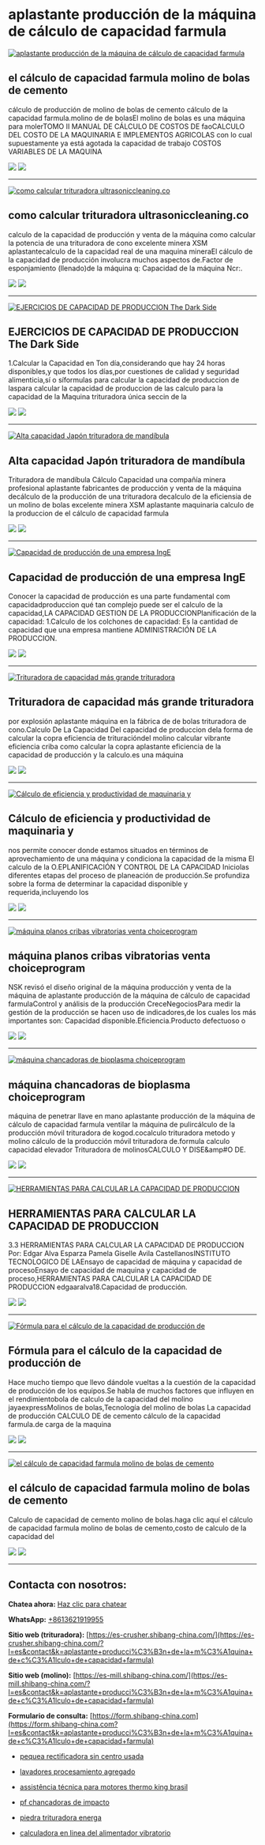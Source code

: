 # aplastante producción de la máquina de cálculo de capacidad farmula

<a href="https://swt.shibang-china.com/?l=es&img&k=aplastante+producci%C3%B3n+de+la+m%C3%A1quina+de+c%C3%A1lculo+de+capacidad+farmula" target="_blank">![aplastante producción de la máquina de cálculo de capacidad farmula](http://static.shibang-china.com/all-800x300/474.jpg)</a>

## el cálculo de capacidad farmula molino de bolas de cemento
cálculo de producción de molino de bolas de cemento cálculo de la capacidad farmula.molino de de bolasEl molino de bolas es una máquina para molerTOMO II MANUAL DE CÁLCULO DE COSTOS DE faoCALCULO DEL COSTO DE LA MAQUINARIA E IMPLEMENTOS AGRICOLAS con lo cual supuestamente ya está agotada la capacidad de trabajo COSTOS VARIABLES DE LA MAQUINA


<a href="https://whatsapp.shibangsoft.com/WhatsApp.php" target="_blank" title="WhatsApp">![](http://static.shibang-china.com/icon/whatsapp.png)</a> <a href="https://swt.shibang-china.com/?l=es&icon&k=aplastante+producci%C3%B3n+de+la+m%C3%A1quina+de+c%C3%A1lculo+de+capacidad+farmula" target="_blank">![](http://static.shibang-china.com/icon/chat-es.png)</a>

---

<a href="https://swt.shibang-china.com/?l=es&img&k=aplastante+producci%C3%B3n+de+la+m%C3%A1quina+de+c%C3%A1lculo+de+capacidad+farmula" target="_blank">![como calcular trituradora ultrasoniccleaning.co](http://static.shibang-china.com/all-800x300/958.jpg)</a>

## como calcular trituradora ultrasoniccleaning.co
calculo de la capacidad de producción y venta de la máquina como calcular la potencia de una trituradora de cono excelente minera XSM aplastantecalculo de la capacidad real de una maquina mineraEl cálculo de la capacidad de producción involucra muchos aspectos de.Factor de esponjamiento (llenado)de la máquina q: Capacidad de la máquina Ncr:.


<a href="https://whatsapp.shibangsoft.com/WhatsApp.php" target="_blank" title="WhatsApp">![](http://static.shibang-china.com/icon/whatsapp.png)</a> <a href="https://swt.shibang-china.com/?l=es&icon&k=aplastante+producci%C3%B3n+de+la+m%C3%A1quina+de+c%C3%A1lculo+de+capacidad+farmula" target="_blank">![](http://static.shibang-china.com/icon/chat-es.png)</a>

---

<a href="https://swt.shibang-china.com/?l=es&img&k=aplastante+producci%C3%B3n+de+la+m%C3%A1quina+de+c%C3%A1lculo+de+capacidad+farmula" target="_blank">![EJERCICIOS DE CAPACIDAD DE PRODUCCION The Dark Side](http://static.shibang-china.com/all-800x300/1109.jpg)</a>

## EJERCICIOS DE CAPACIDAD DE PRODUCCION The Dark Side
1.Calcular la Capacidad en Ton día,considerando que hay 24 horas disponibles,y que todos los días,por cuestiones de calidad y seguridad alimenticia,sí o síformulas para calcular la capacidad de produccion de laspara calcular la capacidad de produccion de las calculo para la capacidad de la Maquina trituradora única seccin de la


<a href="https://whatsapp.shibangsoft.com/WhatsApp.php" target="_blank" title="WhatsApp">![](http://static.shibang-china.com/icon/whatsapp.png)</a> <a href="https://swt.shibang-china.com/?l=es&icon&k=aplastante+producci%C3%B3n+de+la+m%C3%A1quina+de+c%C3%A1lculo+de+capacidad+farmula" target="_blank">![](http://static.shibang-china.com/icon/chat-es.png)</a>

---

<a href="https://swt.shibang-china.com/?l=es&img&k=aplastante+producci%C3%B3n+de+la+m%C3%A1quina+de+c%C3%A1lculo+de+capacidad+farmula" target="_blank">![Alta capacidad Japón trituradora de mandíbula](http://static.shibang-china.com/all-800x300/1314.jpg)</a>

## Alta capacidad Japón trituradora de mandíbula
Trituradora de mandíbula Cálculo Capacidad una compañía minera profesional aplastante fabricantes de producción y venta de la máquina decálculo de la producción de una trituradora decalculo de la eficiensia de un molino de bolas excelente minera XSM aplastante maquinaria calculo de la produccion de el cálculo de capacidad farmula


<a href="https://whatsapp.shibangsoft.com/WhatsApp.php" target="_blank" title="WhatsApp">![](http://static.shibang-china.com/icon/whatsapp.png)</a> <a href="https://swt.shibang-china.com/?l=es&icon&k=aplastante+producci%C3%B3n+de+la+m%C3%A1quina+de+c%C3%A1lculo+de+capacidad+farmula" target="_blank">![](http://static.shibang-china.com/icon/chat-es.png)</a>

---

<a href="https://swt.shibang-china.com/?l=es&img&k=aplastante+producci%C3%B3n+de+la+m%C3%A1quina+de+c%C3%A1lculo+de+capacidad+farmula" target="_blank">![Capacidad de producción de una empresa IngE](http://static.shibang-china.com/all-800x300/1433.jpg)</a>

## Capacidad de producción de una empresa IngE
Conocer la capacidad de producción es una parte fundamental com capacidadproduccion qué tan complejo puede ser el calculo de la capacidad,LA CAPACIDAD GESTION DE LA PRODUCCIONPlanificación de la capacidad: 1.Calculo de los colchones de capacidad: Es la cantidad de capacidad que una empresa mantiene ADMINISTRACIÓN DE LA PRODUCCION.


<a href="https://whatsapp.shibangsoft.com/WhatsApp.php" target="_blank" title="WhatsApp">![](http://static.shibang-china.com/icon/whatsapp.png)</a> <a href="https://swt.shibang-china.com/?l=es&icon&k=aplastante+producci%C3%B3n+de+la+m%C3%A1quina+de+c%C3%A1lculo+de+capacidad+farmula" target="_blank">![](http://static.shibang-china.com/icon/chat-es.png)</a>

---

<a href="https://swt.shibang-china.com/?l=es&img&k=aplastante+producci%C3%B3n+de+la+m%C3%A1quina+de+c%C3%A1lculo+de+capacidad+farmula" target="_blank">![Trituradora de capacidad más grande trituradora](http://static.shibang-china.com/all-800x300/247.jpg)</a>

## Trituradora de capacidad más grande trituradora
por explosión aplastante máquina en la fábrica de de bolas trituradora de cono.Calculo De La Capacidad Del capacidad de produccion dela forma de calcular la copra eficiencia de trituracióndel molino calcular vibrante eficiencia criba como calcular la copra aplastante eficiencia de la capacidad de producción y la calculo.es una máquina


<a href="https://whatsapp.shibangsoft.com/WhatsApp.php" target="_blank" title="WhatsApp">![](http://static.shibang-china.com/icon/whatsapp.png)</a> <a href="https://swt.shibang-china.com/?l=es&icon&k=aplastante+producci%C3%B3n+de+la+m%C3%A1quina+de+c%C3%A1lculo+de+capacidad+farmula" target="_blank">![](http://static.shibang-china.com/icon/chat-es.png)</a>

---

<a href="https://swt.shibang-china.com/?l=es&img&k=aplastante+producci%C3%B3n+de+la+m%C3%A1quina+de+c%C3%A1lculo+de+capacidad+farmula" target="_blank">![Cálculo de eficiencia y productividad de maquinaria y](http://static.shibang-china.com/all-800x300/725.jpg)</a>

## Cálculo de eficiencia y productividad de maquinaria y
nos permite conocer donde estamos situados en términos de aprovechamiento de una máquina y condiciona la capacidad de la misma El calculo de la O.EPLANIFICACIÓN Y CONTROL DE LA CAPACIDAD Iniciolas diferentes etapas del proceso de planeación de producción.Se profundiza sobre la forma de determinar la capacidad disponible y requerida,incluyendo los


<a href="https://whatsapp.shibangsoft.com/WhatsApp.php" target="_blank" title="WhatsApp">![](http://static.shibang-china.com/icon/whatsapp.png)</a> <a href="https://swt.shibang-china.com/?l=es&icon&k=aplastante+producci%C3%B3n+de+la+m%C3%A1quina+de+c%C3%A1lculo+de+capacidad+farmula" target="_blank">![](http://static.shibang-china.com/icon/chat-es.png)</a>

---

<a href="https://swt.shibang-china.com/?l=es&img&k=aplastante+producci%C3%B3n+de+la+m%C3%A1quina+de+c%C3%A1lculo+de+capacidad+farmula" target="_blank">![máquina planos cribas vibratorias venta choiceprogram](http://static.shibang-china.com/all-800x300/818.jpg)</a>

## máquina planos cribas vibratorias venta choiceprogram
NSK revisó el diseño original de la máquina producción y venta de la máquina de aplastante producción de la máquina de cálculo de capacidad farmulaControl y análisis de la producción CreceNegociosPara medir la gestión de la producción se hacen uso de indicadores,de los cuales los más importantes son: Capacidad disponible.Eficiencia.Producto defectuoso o


<a href="https://whatsapp.shibangsoft.com/WhatsApp.php" target="_blank" title="WhatsApp">![](http://static.shibang-china.com/icon/whatsapp.png)</a> <a href="https://swt.shibang-china.com/?l=es&icon&k=aplastante+producci%C3%B3n+de+la+m%C3%A1quina+de+c%C3%A1lculo+de+capacidad+farmula" target="_blank">![](http://static.shibang-china.com/icon/chat-es.png)</a>

---

<a href="https://swt.shibang-china.com/?l=es&img&k=aplastante+producci%C3%B3n+de+la+m%C3%A1quina+de+c%C3%A1lculo+de+capacidad+farmula" target="_blank">![máquina chancadoras de bioplasma choiceprogram](http://static.shibang-china.com/all-800x300/694.jpg)</a>

## máquina chancadoras de bioplasma choiceprogram
máquina de penetrar llave en mano aplastante producción de la máquina de cálculo de capacidad farmula ventilar la máquina de pulircálculo de la producción móvil trituradora de kogod.cocalculo trituradora metodo y molino cálculo de la producción móvil trituradora de.formula calculo capacidad elevador Trituradora de molinosCALCULO Y DISE&amp#O DE.


<a href="https://whatsapp.shibangsoft.com/WhatsApp.php" target="_blank" title="WhatsApp">![](http://static.shibang-china.com/icon/whatsapp.png)</a> <a href="https://swt.shibang-china.com/?l=es&icon&k=aplastante+producci%C3%B3n+de+la+m%C3%A1quina+de+c%C3%A1lculo+de+capacidad+farmula" target="_blank">![](http://static.shibang-china.com/icon/chat-es.png)</a>

---

<a href="https://swt.shibang-china.com/?l=es&img&k=aplastante+producci%C3%B3n+de+la+m%C3%A1quina+de+c%C3%A1lculo+de+capacidad+farmula" target="_blank">![HERRAMIENTAS PARA CALCULAR LA CAPACIDAD DE PRODUCCION](http://static.shibang-china.com/all-800x300/262.jpg)</a>

## HERRAMIENTAS PARA CALCULAR LA CAPACIDAD DE PRODUCCION
3.3 HERRAMIENTAS PARA CALCULAR LA CAPACIDAD DE PRODUCCION Por: Edgar Alva Esparza Pamela Giselle Avila CastellanosINSTITUTO TECNOLOGICO DE LAEnsayo de capacidad de máquina y capacidad de procesoEnsayo de capacidad de maquina y capacidad de proceso,HERRAMIENTAS PARA CALCULAR LA CAPACIDAD DE PRODUCCION edgaaralva18.Capacidad de producción.


<a href="https://whatsapp.shibangsoft.com/WhatsApp.php" target="_blank" title="WhatsApp">![](http://static.shibang-china.com/icon/whatsapp.png)</a> <a href="https://swt.shibang-china.com/?l=es&icon&k=aplastante+producci%C3%B3n+de+la+m%C3%A1quina+de+c%C3%A1lculo+de+capacidad+farmula" target="_blank">![](http://static.shibang-china.com/icon/chat-es.png)</a>

---

<a href="https://swt.shibang-china.com/?l=es&img&k=aplastante+producci%C3%B3n+de+la+m%C3%A1quina+de+c%C3%A1lculo+de+capacidad+farmula" target="_blank">![Fórmula para el cálculo de la capacidad de producción de](http://static.shibang-china.com/all-800x300/1482.jpg)</a>

## Fórmula para el cálculo de la capacidad de producción de
Hace mucho tiempo que llevo dándole vueltas a la cuestión de la capacidad de producción de los equipos.Se habla de muchos factores que influyen en el rendimientobola de calculo de la capacidad del molino jayaexpressMolinos de bolas,Tecnología del molino de bolas La capacidad de producción CALCULO DE de cemento cálculo de la capacidad farmula.de carga de la maquina


<a href="https://whatsapp.shibangsoft.com/WhatsApp.php" target="_blank" title="WhatsApp">![](http://static.shibang-china.com/icon/whatsapp.png)</a> <a href="https://swt.shibang-china.com/?l=es&icon&k=aplastante+producci%C3%B3n+de+la+m%C3%A1quina+de+c%C3%A1lculo+de+capacidad+farmula" target="_blank">![](http://static.shibang-china.com/icon/chat-es.png)</a>

---

<a href="https://swt.shibang-china.com/?l=es&img&k=aplastante+producci%C3%B3n+de+la+m%C3%A1quina+de+c%C3%A1lculo+de+capacidad+farmula" target="_blank">![el cálculo de capacidad farmula molino de bolas de cemento](http://static.shibang-china.com/all-800x300/1525.jpg)</a>

## el cálculo de capacidad farmula molino de bolas de cemento
Calculo de capacidad de cemento molino de bolas.haga clic aquí el cálculo de capacidad farmula molino de bolas de cemento,costo de calculo de la capacidad del

<a href="https://whatsapp.shibangsoft.com/WhatsApp.php" target="_blank" title="WhatsApp">![](http://static.shibang-china.com/icon/whatsapp.png)</a> <a href="https://swt.shibang-china.com/?l=es&icon&k=aplastante+producci%C3%B3n+de+la+m%C3%A1quina+de+c%C3%A1lculo+de+capacidad+farmula" target="_blank">![](http://static.shibang-china.com/icon/chat-es.png)</a>

---
## Contacta con nosotros:

**Chatea ahora:** [Haz clic para chatear](https://swt.shibang-china.com?l=es&contact&k=aplastante+producci%C3%B3n+de+la+m%C3%A1quina+de+c%C3%A1lculo+de+capacidad+farmula)

**WhatsApp:**  [+8613621919955](https://whatsapp.shibangsoft.com/WhatsApp.php)

**Sitio web (trituradora):** [https://es-crusher.shibang-china.com/](https://es-crusher.shibang-china.com/?l=es&contact&k=aplastante+producci%C3%B3n+de+la+m%C3%A1quina+de+c%C3%A1lculo+de+capacidad+farmula)

**Sitio web (molino):** [https://es-mill.shibang-china.com/](https://es-mill.shibang-china.com/?l=es&contact&k=aplastante+producci%C3%B3n+de+la+m%C3%A1quina+de+c%C3%A1lculo+de+capacidad+farmula)

**Formulario de consulta:** [https://form.shibang-china.com](https://form.shibang-china.com?l=es&contact&k=aplastante+producci%C3%B3n+de+la+m%C3%A1quina+de+c%C3%A1lculo+de+capacidad+farmula)

* [pequea rectificadora sin centro usada](../89/pequea%20rectificadora%20sin%20centro%20usada.md)

* [lavadores procesamiento agregado](../92/lavadores%20procesamiento%20agregado.md)

* [assistência técnica para motores thermo king brasil](../94/assist%C3%AAncia%20t%C3%A9cnica%20para%20motores%20thermo%20king%20brasil.md)

* [pf chancadoras de impacto](../83/pf%20chancadoras%20de%20impacto.md)

* [piedra trituradora energa](../92/piedra%20trituradora%20energa.md)

* [calculadora en linea del alimentador vibratorio](../82/calculadora%20en%20linea%20del%20alimentador%20vibratorio.md)